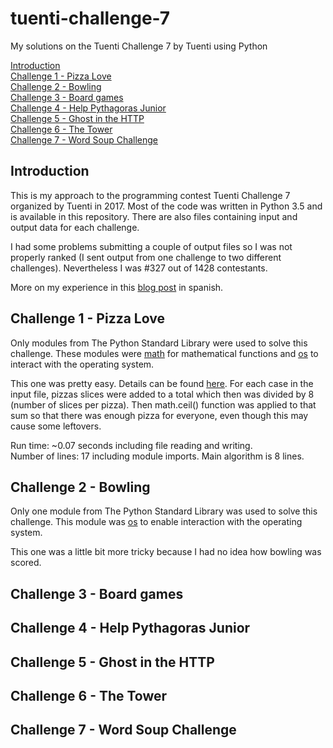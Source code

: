 # tuenti-challenge-7
My solutions on the Tuenti Challenge 7 by Tuenti using Python

[Introduction]()  
[Challenge 1 - Pizza Love](https://github.com/danielsto/tuenti-challenge-7#challenge-1---pizza-love)  
[Challenge 2 - Bowling]()  
[Challenge 3 - Board games]()  
[Challenge 4 - Help Pythagoras Junior]()  
[Challenge 5 - Ghost in the HTTP]()  
[Challenge 6 - The Tower]()  
[Challenge 7 - Word Soup Challenge]()  

## Introduction
This is my approach to the programming contest Tuenti Challenge 7 organized by Tuenti in 2017.
Most of the code was written in Python 3.5 and is available in this repository.
There are also files containing input and output data for each challenge.

I had some problems submitting a couple of output files so I was not properly ranked
(I sent output from one challenge to two different challenges). Nevertheless I was #327 out of 1428 contestants.
 
 More on my experience in this [blog post]() in spanish.

## Challenge 1 - Pizza Love
Only modules from The Python Standard Library were used to solve this challenge.
These modules were [math](https://docs.python.org/3/library/math.html) for mathematical functions
and [os](https://docs.python.org/3/library/os.html) to interact with the operating system.

This one was pretty easy. Details can be found [here](https://contest.tuenti.net/Challenges). For each case in the input file, 
pizzas slices were added to a total which then was divided by 8 (number of slices per 
pizza). Then math.ceil() function was applied to that sum so that there was enough pizza 
for everyone, even though this may cause some leftovers.

Run time: ~0.07 seconds including file reading and writing.  
Number of lines: 17 including module imports. Main algorithm is 8 lines.
## Challenge 2 - Bowling
Only one module from The Python Standard Library was used to solve this challenge.
This module was [os](https://docs.python.org/3/library/os.html) to enable interaction
with the operating system.

This one was a little bit more tricky because I had no idea how bowling was scored.
## Challenge 3 - Board games
## Challenge 4 - Help Pythagoras Junior
## Challenge 5 - Ghost in the HTTP
## Challenge 6 - The Tower
## Challenge 7 - Word Soup Challenge
